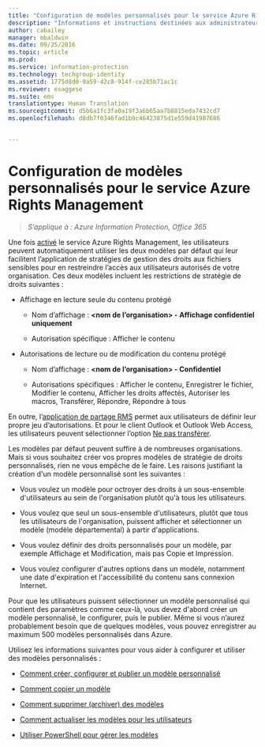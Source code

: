 ```yaml
---
title: "Configuration de modèles personnalisés pour le service Azure Rights Management | Azure Information Protection"
description: "Informations et instructions destinées aux administrateurs souhaitant configurer et gérer des modèles de droits d’utilisation. Grâce aux modèles, les utilisateurs et autres administrateurs peuvent appliquer facilement des stratégies à des fichiers sensibles qui limitent l’accès aux utilisateurs autorisés."
author: cabailey
manager: mbaldwin
ms.date: 09/25/2016
ms.topic: article
ms.prod: 
ms.service: information-protection
ms.technology: techgroup-identity
ms.assetid: 1775d8d0-9a59-42c8-914f-ce285b71ac1c
ms.reviewer: esaggese
ms.suite: ems
translationtype: Human Translation
ms.sourcegitcommit: d5b6a1fc3fa0a19f3a6b65aa7b8815eda7432cd7
ms.openlocfilehash: d8db7f0346fad1b9c46423875d1e559d41987686


---
```


# Configuration de modèles personnalisés pour le service Azure Rights Management

>*S’applique à : Azure Information Protection, Office 365*

Une fois [activé](activate-service.md) le service Azure Rights Management, les utilisateurs peuvent automatiquement utiliser les deux modèles par défaut qui leur facilitent l’application de stratégies de gestion des droits aux fichiers sensibles pour en restreindre l’accès aux utilisateurs autorisés de votre organisation. Ces deux modèles incluent les restrictions de stratégie de droits suivantes :

-   Affichage en lecture seule du contenu protégé

    -   Nom d’affichage : **&lt;nom de l’organisation&gt; - Affichage confidentiel uniquement**

    -   Autorisation spécifique : Afficher le contenu

-   Autorisations de lecture ou de modification du contenu protégé

    -   Nom d’affichage : **&lt;nom de l’organisation&gt; - Confidentiel**

    -   Autorisations spécifiques : Afficher le contenu, Enregistrer le fichier, Modifier le contenu, Afficher les droits affectés, Autoriser les macros, Transférer, Répondre, Répondre à tous

En outre, l’[application de partage RMS](../rms-client/sharing-app-windows.md) permet aux utilisateurs de définir leur propre jeu d’autorisations. Et pour le client Outlook et Outlook Web Access, les utilisateurs peuvent sélectionner l’option [Ne pas transférer](../deploy-use/configure-usage-rights.md#do-not-forward-option-for-emails).

Les modèles par défaut peuvent suffire à de nombreuses organisations. Mais si vous souhaitez créer vos propres modèles de stratégie de droits personnalisés, rien ne vous empêche de le faire. Les raisons justifiant la création d'un modèle personnalisé sont les suivantes :

-   Vous voulez un modèle pour octroyer des droits à un sous-ensemble d'utilisateurs au sein de l'organisation plutôt qu'à tous les utilisateurs.

-   Vous voulez que seul un sous-ensemble d'utilisateurs, plutôt que tous les utilisateurs de l'organisation, puissent afficher et sélectionner un modèle (modèle départemental) à partir d'applications.

-   Vous voulez définir des droits personnalisés pour un modèle, par exemple Affichage et Modification, mais pas Copie et Impression.

-   Vous voulez configurer d'autres options dans un modèle, notamment une date d'expiration et l'accessibilité du contenu sans connexion Internet.

Pour que les utilisateurs puissent sélectionner un modèle personnalisé qui contient des paramètres comme ceux-là, vous devez d'abord créer un modèle personnalisé, le configurer, puis le publier. Même si vous n’aurez probablement besoin que de quelques modèles, vous pouvez enregistrer au maximum 500 modèles personnalisés dans Azure. 

Utilisez les informations suivantes pour vous aider à configurer et utiliser des modèles personnalisés :

-   [Comment créer, configurer et publier un modèle personnalisé](create-template.md)

-   [Comment copier un modèle](copy-template.md)

-   [Comment supprimer (archiver) des modèles](remove-template.md)

-   [Comment actualiser les modèles pour les utilisateurs](refresh-templates.md)

-   [Utiliser PowerShell pour gérer les modèles](configure-templates-with-powershell.md)





<!--HONumber=Sep16_HO4-->



